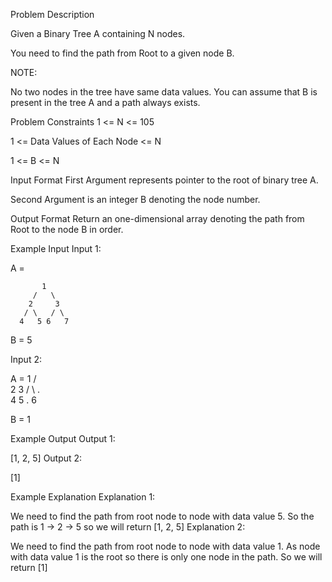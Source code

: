 Problem Description

Given a Binary Tree A containing N nodes.

You need to find the path from Root to a given node B.

NOTE:

No two nodes in the tree have same data values.
You can assume that B is present in the tree A and a path always exists.


Problem Constraints
 1 <= N <= 105 

 1 <= Data Values of Each Node <= N

 1 <= B <= N



Input Format
First Argument represents pointer to the root of binary tree A.

Second Argument is an integer B denoting the node number.



Output Format
Return an one-dimensional array denoting the path from Root to the node B in order.



Example Input
Input 1:

 A =

           1
         /   \
        2     3
       / \   / \
      4   5 6   7 


B = 5

Input 2:

 A = 
            1
          /   \
         2     3
        / \ .   \
       4   5 .   6


B = 1




Example Output
Output 1:

 [1, 2, 5]
Output 2:

 [1]


Example Explanation
Explanation 1:

 We need to find the path from root node to node with data value 5.
 So the path is 1 -> 2 -> 5 so we will return [1, 2, 5]
Explanation 2:

 We need to find the path from root node to node with data value 1.
 As node with data value 1 is the root so there is only one node in the path.
 So we will return [1]